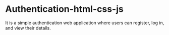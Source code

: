 # Authentication-html-css-js
It is a simple authentication web application where users can register, log in, and view their details.
